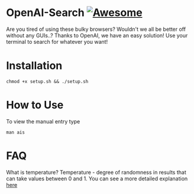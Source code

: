 # OpenAI-Search [![Awesome](https://awesome.re/badge-flat2.svg)](https://awesome.re)
Are you tired of using these bulky browsers? Wouldn't we all be better off without any GUIs..?
Thanks to OpenAI, we have an easy solution! Use your terminal to search for whatever you want!

# Installation
```
chmod +x setup.sh && ./setup.sh
```
# How to Use
To view the manual entry type
```
man ais
```

# FAQ
What is temperature? Temperature - degree of randomness in results that can take values between 0 and 1. You can see a more detailed explanation [here](https://ai.stackexchange.com/questions/32477/what-is-the-temperature-in-the-gpt-models)

